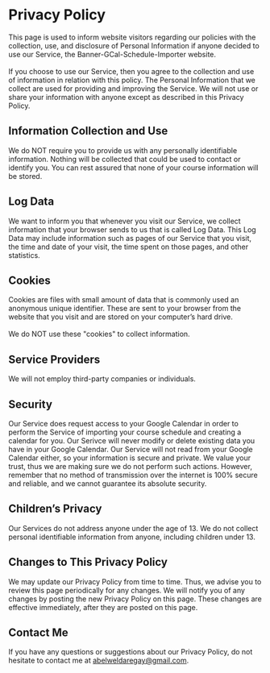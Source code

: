 # Privacy Policy
This page is used to inform website visitors regarding our policies with the collection, use, and disclosure of
        Personal Information if anyone decided to use our Service, the Banner-GCal-Schedule-Importer website. <br><br>
If you choose to use our Service, then you agree to the collection and use of information in relation with this
        policy. The Personal Information that we collect are used for providing and improving the Service. We will not use
        or share your information with anyone except as described in this Privacy Policy.

## Information Collection and Use
We do NOT require you to provide us with any personally identifiable information. Nothing will be collected that
        could be used to contact or identify you. You can rest assured that none of your course information will be
        stored.

## Log Data
   We want to inform you that whenever you visit our Service, we collect information that your browser sends to us that
        is called Log Data. This Log Data may include information such as pages of our Service that you visit, the time
        and date of your visit, the time spent on those pages, and other statistics.

## Cookies
 Cookies are files with small amount of data that is commonly used an anonymous unique identifier. These are sent to
        your browser from the website that you visit and are stored on your computer’s hard drive.
    <br><br>We do NOT use these "cookies" to collect information.

## Service Providers
We will not employ third-party companies or individuals.

## Security
 Our Service does request access to your Google Calendar in order to perform the Service of importing your course
        schedule and creating a calendar for you. Our Serivce will never modify or delete existing data you have in your
        Google Calendar. Our Service will not read from your Google Calendar either, so your information is secure and
        private. We value your trust, thus we are making sure we do not perform such actions. However, remember that no
        method of transmission over the internet is 100% secure and reliable, and we cannot guarantee its absolute
        security.

## Children’s Privacy
Our Services do not address anyone under the age of 13. We do not collect personal identifiable information from
        anyone, including children under 13.

## Changes to This Privacy Policy
   We may update our Privacy Policy from time to time. Thus, we advise you to review this page periodically for any
        changes. We will notify you of any changes by posting the new Privacy Policy on this page. These changes are
        effective immediately, after they are posted on this page.

## Contact Me
   If you have any questions or suggestions about our Privacy Policy, do not hesitate to contact me at <a
        href="mailto:abelweldaregay@gmail.com">abelweldaregay@gmail.com</a>.
